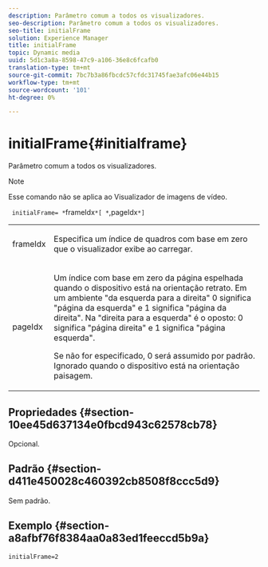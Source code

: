 ```yaml
---
description: Parâmetro comum a todos os visualizadores.
seo-description: Parâmetro comum a todos os visualizadores.
seo-title: initialFrame
solution: Experience Manager
title: initialFrame
topic: Dynamic media
uuid: 5d1c3a8a-8598-47c9-a106-36e8c6fcafb0
translation-type: tm+mt
source-git-commit: 7bc7b3a86fbcdc57cfdc31745fae3afc06e44b15
workflow-type: tm+mt
source-wordcount: '101'
ht-degree: 0%

---
```



# initialFrame{#initialframe}

Parâmetro comum a todos os visualizadores.

>[!NOTE]
>
>Esse comando não se aplica ao Visualizador de imagens de vídeo.

` initialFrame= *`frameIdx`*[ *`,pageIdx`*]`

<table id="table_9B98C97485DD4DEB8A6ECBCE8DF6B886"> 
 <tbody> 
  <tr> 
   <td colname="col1"> <p> <span class="codeph"> <span class="varname"> frameIdx</span> </span> </p> </td> 
   <td colname="col2"> <p> Especifica um índice de quadros com base em zero que o visualizador exibe ao carregar. </p> </td> 
  </tr> 
  <tr> 
   <td colname="col1"> <p><span class="codeph"><span class="varname"> pageIdx</span></span> </p> </td> 
   <td colname="col2"> <p>Um índice com base em zero da página espelhada quando o dispositivo está na orientação retrato. Em um ambiente "da esquerda para a direita" <span class="codeph"> 0</span> significa "página da esquerda" e <span class="codeph"> 1</span> significa "página da direita". Na "direita para a esquerda" é o oposto: <span class="codeph"> 0</span> significa "página direita" e <span class="codeph"> 1</span> significa "página esquerda". </p> <p>Se não for especificado, <span class="codeph"> 0</span> será assumido por padrão. Ignorado quando o dispositivo está na orientação paisagem. </p> </td> 
  </tr> 
 </tbody> 
</table>

## Propriedades {#section-10ee45d637134e0fbcd943c62578cb78}

Opcional.

## Padrão {#section-d411e450028c460392cb8508f8ccc5d9}

Sem padrão.

## Exemplo {#section-a8afbf76f8384aa0a83ed1feeccd5b9a}

```
initialFrame=2
```

